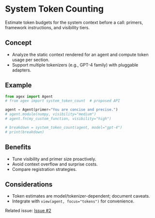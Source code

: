 # System Token Counting

Estimate token budgets for the system context before a call: primers, framework instructions, and visibility tiers.

## Concept
- Analyze the static context rendered for an agent and compute token usage per section.
- Support multiple tokenizers (e.g., GPT-4 family) with pluggable adapters.

## Example
```python
from agex import Agent
# from agex import system_token_count  # proposed API

agent = Agent(primer="You are concise and precise.")
# agent.module(numpy, visibility="medium")
# agent.fn(my_custom_function, visibility="high")

# breakdown = system_token_count(agent, model="gpt-4")
# print(breakdown)
```

## Benefits
- Tune visibility and primer size proactively.
- Avoid context overflow and surprise costs.
- Compare registration strategies.

## Considerations
- Token estimates are model/tokenizer-dependent; document caveats.
- Integrate with `view(agent, focus="tokens")` for convenience.

Related issue: [Issue #2](https://github.com/ashenfad/agex/issues/2)
